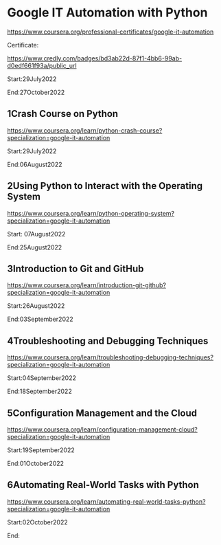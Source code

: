 # Google IT Automation with Python

https://www.coursera.org/professional-certificates/google-it-automation

Certificate:

https://www.credly.com/badges/bd3ab22d-87f1-4bb6-99ab-d0edf661f93a/public_url

Start:29July2022

End:27October2022

## 1Crash Course on Python

https://www.coursera.org/learn/python-crash-course?specialization=google-it-automation

Start:29July2022

End:06August2022

## 2Using Python to Interact with the Operating System

https://www.coursera.org/learn/python-operating-system?specialization=google-it-automation

Start: 07August2022

End:25August2022

## 3Introduction to Git and GitHub

https://www.coursera.org/learn/introduction-git-github?specialization=google-it-automation

Start:26August2022

End:03September2022

## 4Troubleshooting and Debugging Techniques

https://www.coursera.org/learn/troubleshooting-debugging-techniques?specialization=google-it-automation

Start:04September2022

End:18September2022

## 5Configuration Management and the Cloud

https://www.coursera.org/learn/configuration-management-cloud?specialization=google-it-automation

Start:19September2022

End:01October2022

## 6Automating Real-World Tasks with Python

https://www.coursera.org/learn/automating-real-world-tasks-python?specialization=google-it-automation

Start:02October2022

End:

